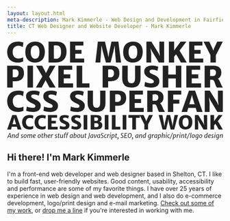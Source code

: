 ```yaml
---
layout: layout.html
meta-description: Mark Kimmerle - Web Design and Development in Fairfield County, CT. Front-end designer/developer, proficient in HTML, CSS, and JavaScript, with a focus on creating standards-compliant, cross-browser/cross-platform compatible web sites. Additional experience in PhotoShop, Illustrator, SEO, and e-mail marketing.
title: CT Web Designer and Website Developer - Mark Kimmerle
---
```


<section class="content-container home-splash">
	<svg id="splash-text" viewBox="0 0 1400 638.017" aria-labelledby="splash-text-title">
		<title id="splash-text-title">Code monkey, pixel pusher, CSS superfan, accessibility wonk, and some other stuff about JavaScript, SEO, and graphic/print/logo design.</title>
		<g fill="#222"><path d="M85.725 1.104c4.24.736 8.808 1.75 13.705 3.038 3.344.86 5.344 1.35 6.002 1.473l-4.48 30.285c-3.165-2.413-6.912-4.49-11.24-6.234-4.33-1.743-10.05-2.615-17.155-2.615-7.047 0-13.378 1.535-18.99 4.6-5.614 3.066-10.048 7.58-13.302 13.537-3.256 5.958-4.882 13.073-4.882 21.345 0 8.793 1.462 16.458 4.39 22.995 2.924 6.538 7.284 11.614 13.077 15.23 5.792 3.614 12.84 5.42 21.14 5.42 3.642 0 7.465-.426 11.466-1.28 4-.854 7.628-1.934 10.884-3.244 3.254-1.308 5.657-2.59 7.21-3.842l.09 27.54c-5.136 2.15-10.255 3.882-15.36 5.195s-11.153 1.97-18.14 1.97c-14.81 0-27.47-2.768-37.98-8.302-10.512-5.535-18.5-13.41-23.963-23.63C2.732 94.363 0 82.343 0 68.52c0-14.64 3.045-27.1 9.136-37.378 6.092-10.278 14.407-18.037 24.948-23.28C44.624 2.623 56.524 0 69.78 0c6.39 0 11.704.368 15.945 1.104zM135.798 16.446C147.443 5.483 163.298 0 183.364 0c12.78 0 23.812 2.728 33.1 8.183 9.284 5.456 16.347 13.345 21.184 23.672s7.136 22.49 6.897 36.49c-.3 15.578-3.195 28.442-8.69 38.592-5.494 10.152-13.077 17.62-22.752 22.402-9.674 4.783-21.05 7.175-34.13 7.175-12.898 0-24.005-2.844-33.32-8.532-9.317-5.688-16.364-13.75-21.142-24.182-4.777-10.432-7.046-22.664-6.807-36.692.418-22.81 6.45-39.697 18.095-50.662zm66.915 20.18c-4.48-7.457-11.14-11.186-19.976-11.186-9.078 0-16.334 3.366-21.767 10.097-5.434 6.733-8.15 17.7-8.15 32.902 0 8.53 1.058 16.03 3.18 22.5 2.118 6.468 5.314 11.517 9.584 15.143 4.27 3.628 9.51 5.44 15.72 5.44 9.078 0 16.035-3.554 20.872-10.663 4.837-7.107 7.256-18.38 7.256-33.815 0-12.823-2.24-22.963-6.72-30.42zM281.003.09H318.358c22.632 0 39.443 5.557 50.432 16.67 10.986 11.113 16.48 27.167 16.48 48.164 0 15.032-2.702 27.9-8.106 38.602-5.406 10.705-13.243 18.863-23.514 24.48-10.272 5.614-22.604 8.42-36.995 8.42h-48.191V.09h12.54zm60.464 100.942c5.554-7.294 8.33-18.322 8.33-33.087 0-10.704-1.18-19.276-3.538-25.717-2.36-6.44-5.944-11.088-10.75-13.94-4.808-2.853-11.004-4.28-18.587-4.28-2.15 0-4.6.12-7.345.356-2.748.236-5.017.502-6.808.797v85.533c3.105.854 8.3 1.28 15.586 1.28 9.854-.002 17.557-3.648 23.11-10.94zM494.465.09v25.44h-52.403v28.844h40.4v24.813h-40.4v31.172h57.777v26.066h-91.55V.09h86.175zM634.742.09l16.572 69.96 6.18 31.8 4.928-31.8L677.112.09h44.7l17.378 136.336h-32.785l-6.27-72.468-2.06-39.234-8.51 40.022-18.275 71.68h-30.188l-19.886-71.68-8.958-40.022-2.33 39.234-5.374 72.468h-31.53L588.79.09h45.952zM771.258 16.446C782.903 5.483 798.758 0 818.824 0c12.78 0 23.812 2.728 33.098 8.183 9.286 5.456 16.35 13.345 21.186 23.672 4.837 10.327 7.135 22.49 6.897 36.49-.3 15.578-3.195 28.442-8.69 38.592-5.494 10.152-13.078 17.62-22.752 22.402-9.674 4.783-21.05 7.175-34.128 7.175-12.9 0-24.007-2.844-33.323-8.532-9.316-5.688-16.363-13.75-21.14-24.182-4.78-10.432-7.048-22.664-6.81-36.692.42-22.81 6.45-39.697 18.096-50.662zm66.914 20.18c-4.48-7.457-11.14-11.186-19.975-11.186-9.078 0-16.334 3.366-21.767 10.097-5.435 6.733-8.152 17.7-8.152 32.902 0 8.53 1.06 16.03 3.18 22.5 2.12 6.468 5.315 11.517 9.585 15.143 4.27 3.628 9.51 5.44 15.72 5.44 9.078 0 16.036-3.554 20.873-10.663 4.837-7.107 7.256-18.38 7.256-33.815 0-12.823-2.24-22.963-6.72-30.42zM1019.027.09v136.336H984.72L940.56 63.42l-9.944-20.692 4.21 34.756v58.942h-30.903V.09h31.89l46.49 74.797 9.495 19.886-3.673-34.666V.09h30.902zM1165.845 136.426h-38.25c-.536-.836-1.553-2.687-3.044-5.554l-2.777-5.196c-8.54-16.064-16.99-30.306-25.35-42.728l-12.45 14.78v38.697h-33.95V.09h33.95v57.42L1126.52.09h36.996l-44.7 58.763c3.882 5.434 8.78 13.05 14.692 22.842 5.912 9.795 13.136 21.977 21.677 36.548l4.837 8.24 5.823 9.943zM1267.694.09v25.44h-52.403v28.844h40.4v24.813h-40.4v31.172h57.778v26.066h-91.548V.09h86.174zM1354.764 88.592v47.834h-34.846V88.413L1275.038.09h37.355l20.244 44.072 5.734 15.14 4.838-15.14L1363.72.09H1400l-45.236 88.502z"/></g><g fill="#222"><path d="M13.872 156.61h40.114c17.997 0 31.665 3.86 41.007 11.58 9.34 7.72 14.012 20.38 14.012 37.97 0 11.075-2.25 20.488-6.748 28.24-4.5 7.75-11.123 13.626-19.87 17.624-8.75 3.998-19.434 5.997-32.055 5.997H35.804v41.24H0V156.61h13.872zm53.752 69.45c4.28-4.31 6.42-11.116 6.42-20.417 0-7.7-1.953-13.766-5.857-18.2-3.906-4.435-9.733-6.653-17.48-6.653-5.874 0-10.842.362-14.903 1.085v49.914c5.248.49 10.09.737 14.528.737 7.247 0 13.01-2.154 17.292-6.466zM167.584 156.61V299.26h-35.99V156.61h35.99zM314.64 299.262H275.09l-19.964-36.167-6-12.087-5.903 12.087-19.307 36.167h-37.678l42.177-71.872-41.053-70.78h39.27l19.59 36.977 5.624 11.2 5.53-11.224 18.465-36.953h37.49l-41.428 72.902 42.74 69.75zM422.052 156.61v26.618h-54.83v30.18h42.27v25.962h-42.27v32.617h60.454v27.275h-95.79V156.61h90.166zM487.193 156.61V272.36h47.05v26.9H450.92V156.61h36.273zM633.5 156.61H673.616c17.997 0 31.665 3.86 41.007 11.58 9.34 7.72 14.012 20.38 14.012 37.97 0 11.075-2.25 20.488-6.748 28.24-4.5 7.75-11.123 13.626-19.87 17.624-8.75 3.998-19.434 5.997-32.055 5.997h-14.527v41.24H619.63V156.61h13.87zm53.753 69.45c4.28-4.31 6.42-11.116 6.42-20.417 0-7.7-1.953-13.766-5.857-18.2-3.906-4.435-9.733-6.653-17.48-6.653-5.874 0-10.842.362-14.903 1.085v49.914c5.248.49 10.09.737 14.528.737 7.248 0 13.012-2.154 17.293-6.466zM747.19 156.61h35.43l-.28 77.498c-.064 9.692.795 17.238 2.577 22.64 1.78 5.4 4.42 9.165 7.92 11.295 3.498 2.13 8.06 3.194 13.683 3.194 5.56 0 10.09-1.11 13.59-3.333 3.5-2.222 6.124-6.05 7.874-11.482 1.748-5.432 2.624-12.87 2.624-22.314v-77.5h35.242v82.604c0 19.43-4.796 34.31-14.387 44.643-9.592 10.334-24.416 15.5-44.473 15.5-21.12 0-36.445-5.29-45.973-15.87-9.53-10.582-14.263-25.525-14.2-44.83l.374-82.046zM895.28 262.802c3.936 2.25 9.42 4.328 16.448 6.233 7.03 1.907 13.98 2.858 20.855 2.858 6.873 0 11.87-.93 14.996-2.79 3.123-1.86 4.685-4.865 4.685-9.014 0-2.867-.906-5.338-2.717-7.41-1.813-2.075-4.5-4.072-8.06-5.994-3.562-1.922-9.624-4.865-18.184-8.83-10.31-4.757-18.465-10.552-24.463-17.384-5.998-6.832-8.997-15.433-8.997-25.803 0-8.234 2.11-15.218 6.326-20.953 4.217-5.733 10.153-10.033 17.808-12.9 7.653-2.868 16.573-4.302 26.76-4.302 9.496 0 17.714.86 24.65 2.578 6.935 1.72 12.12 3.578 15.558 5.577l-5.53 26.595c-3.062-2.32-7.608-4.38-13.637-6.18-6.032-1.8-12.014-2.7-17.95-2.7-6.56 0-11.482 1.037-14.762 3.11-3.28 2.076-4.92 4.943-4.92 8.604 0 2.745.827 5.186 2.483 7.322 1.656 2.135 4.202 4.194 7.64 6.177 3.434 1.982 8.278 4.378 14.527 7.184 8.935 3.906 16.198 7.78 21.79 11.625 5.592 3.844 9.89 8.313 12.89 13.408 2.998 5.095 4.498 11.18 4.498 18.26 0 8.358-2.015 15.635-6.045 21.83-4.03 6.193-9.95 10.983-17.76 14.37-7.813 3.385-17.217 5.078-28.213 5.078-6.373 0-12.67-.47-18.886-1.406-6.217-.937-11.637-2.093-16.26-3.467-4.626-1.374-7.937-2.686-9.935-3.936l4.405-27.745zM1045.992 156.61v57.83h48.926v-57.83h35.616V299.26h-35.616V240.12h-48.926v59.142h-35.897V156.61h35.897zM1253.13 156.61v26.618h-54.83v30.18h42.27v25.962h-42.27v32.617h60.453v27.275h-95.79V156.61h90.166zM1400 299.262h-39.366c-.75-.933-1.422-1.976-2.015-3.128-.595-1.15-1.64-3.47-3.14-6.957-1.75-3.983-3.656-9.088-5.718-15.315-1.938-5.665-3.594-10.115-4.968-13.353-1.376-3.238-3.032-5.977-4.968-8.218-1.938-2.24-4.187-3.455-6.75-3.642h-15.463v50.613h-35.616V156.61h55.205c9.372 0 18.026 1.35 25.962 4.05 7.934 2.703 14.45 7.354 19.542 13.955 5.093 6.6 7.64 15.427 7.64 26.478 0 19.955-7.53 33.402-22.588 40.34 3.248 2.562 6.075 5.998 8.48 10.31 2.406 4.31 5.297 10.31 8.67 17.994 1.937 4.5 3.577 8.17 4.922 11.013 1.343 2.844 2.765 5.577 4.265 8.2l5.905 10.312zm-82.386-75.15c1.812.362 4.576.543 8.295.543h9.23c6.936 0 12.153-2.16 15.653-6.482s5.248-9.916 5.248-16.78c0-13.547-7.748-20.32-23.243-20.32-6.062 0-11.122.756-15.184 2.27v40.768z"/></g><g fill="#222"><path d="M62.613 555.03H29.695l-4.96 17.607H0l32.857-94.354h26.905l33.104 94.354H67.82l-5.207-17.606zm-4.897-16.49l-8.74-29.107-3.1-12.023-3.162 12.023-8.37 29.108h23.372zM156.286 478.985c2.934.51 6.096 1.21 9.485 2.103 2.315.595 3.7.934 4.155 1.02l-3.1 20.958c-2.19-1.67-4.784-3.107-7.78-4.314-2.997-1.206-6.954-1.81-11.872-1.81-4.877 0-9.258 1.062-13.142 3.183-3.884 2.123-6.953 5.245-9.205 9.37-2.253 4.122-3.378 9.046-3.378 14.77 0 6.086 1.012 11.39 3.038 15.915 2.025 4.525 5.042 8.038 9.05 10.54 4.01 2.503 8.887 3.753 14.632 3.753 2.52 0 5.165-.295 7.935-.886 2.768-.59 5.28-1.34 7.532-2.245 2.252-.906 3.916-1.792 4.99-2.66l.062 19.06c-3.555 1.487-7.098 2.686-10.632 3.595s-7.718 1.363-12.553 1.363c-10.25 0-19.01-1.915-26.285-5.746-7.274-3.83-12.802-9.28-16.583-16.353-3.78-7.072-5.672-15.39-5.672-24.957 0-10.132 2.108-18.755 6.323-25.87 4.216-7.112 9.97-12.482 17.266-16.11 7.293-3.627 15.528-5.44 24.703-5.44 4.42-.002 8.098.253 11.033.762zM237.25 478.985c2.933.51 6.095 1.21 9.484 2.103 2.314.595 3.7.934 4.154 1.02l-3.1 20.958c-2.19-1.67-4.784-3.107-7.78-4.314-2.997-1.206-6.954-1.81-11.872-1.81-4.877 0-9.258 1.062-13.142 3.183-3.885 2.123-6.954 5.245-9.206 9.37-2.253 4.122-3.378 9.046-3.378 14.77 0 6.086 1.012 11.39 3.038 15.915 2.025 4.525 5.042 8.038 9.05 10.54 4.01 2.503 8.887 3.753 14.632 3.753 2.52 0 5.165-.295 7.935-.886 2.768-.59 5.28-1.34 7.532-2.245 2.252-.906 3.916-1.792 4.99-2.66l.062 19.06c-3.556 1.487-7.1 2.686-10.633 3.595s-7.718 1.363-12.553 1.363c-10.25 0-19.012-1.915-26.286-5.746-7.274-3.83-12.802-9.28-16.583-16.353-3.78-7.072-5.672-15.39-5.672-24.957 0-10.132 2.108-18.755 6.323-25.87 4.216-7.112 9.97-12.482 17.266-16.11 7.294-3.627 15.53-5.44 24.704-5.44 4.42-.002 8.098.253 11.033.762zM323.978 478.283v17.605h-36.266v19.962h27.96v17.172h-27.96v21.574h39.986v18.04H264.34v-94.354h59.638zM343.32 548.522c2.604 1.488 6.23 2.863 10.88 4.122 4.65 1.262 9.246 1.89 13.793 1.89 4.546 0 7.852-.614 9.92-1.845 2.065-1.23 3.1-3.218 3.1-5.963 0-1.895-.6-3.53-1.8-4.9-1.198-1.373-2.975-2.694-5.33-3.964-2.357-1.27-6.366-3.218-12.027-5.84-6.82-3.147-12.213-6.98-16.18-11.5-3.968-4.518-5.95-10.206-5.95-17.065 0-5.446 1.394-10.066 4.184-13.858 2.79-3.793 6.716-6.637 11.78-8.533 5.06-1.896 10.96-2.845 17.698-2.845 6.282 0 11.717.568 16.304 1.705 4.588 1.137 8.018 2.366 10.29 3.688l-3.657 17.59c-2.026-1.534-5.032-2.896-9.02-4.087-3.99-1.19-7.946-1.786-11.87-1.786-4.34 0-7.595.687-9.765 2.058-2.17 1.373-3.255 3.27-3.255 5.69 0 1.817.547 3.432 1.643 4.845 1.095 1.412 2.78 2.774 5.052 4.085 2.273 1.31 5.476 2.897 9.61 4.752 5.91 2.584 10.714 5.147 14.413 7.69 3.698 2.543 6.54 5.5 8.524 8.87 1.984 3.37 2.976 7.395 2.976 12.076 0 5.53-1.333 10.343-4 14.44-2.665 4.096-6.58 7.264-11.747 9.503-5.167 2.24-11.386 3.36-18.66 3.36-4.215 0-8.38-.31-12.492-.93-4.113-.62-7.698-1.384-10.756-2.292-3.06-.908-5.25-1.776-6.57-2.603l2.912-18.353zM419.51 548.522c2.604 1.488 6.23 2.863 10.88 4.122 4.65 1.262 9.246 1.89 13.793 1.89 4.546 0 7.852-.614 9.92-1.845 2.065-1.23 3.1-3.218 3.1-5.963 0-1.895-.6-3.53-1.8-4.9-1.198-1.373-2.975-2.694-5.33-3.964-2.357-1.27-6.366-3.218-12.027-5.84-6.82-3.147-12.213-6.98-16.18-11.5-3.968-4.518-5.95-10.206-5.95-17.065 0-5.446 1.394-10.066 4.184-13.858 2.79-3.793 6.716-6.637 11.78-8.533 5.06-1.896 10.96-2.845 17.698-2.845 6.282 0 11.717.568 16.304 1.705 4.588 1.137 8.018 2.366 10.29 3.688l-3.657 17.59c-2.026-1.534-5.032-2.896-9.02-4.087-3.99-1.19-7.946-1.786-11.87-1.786-4.34 0-7.595.687-9.765 2.058-2.17 1.373-3.255 3.27-3.255 5.69 0 1.817.547 3.432 1.643 4.845 1.095 1.412 2.78 2.774 5.052 4.085 2.273 1.31 5.476 2.897 9.61 4.752 5.91 2.584 10.714 5.147 14.413 7.69 3.698 2.543 6.54 5.5 8.524 8.87 1.984 3.37 2.976 7.395 2.976 12.076 0 5.53-1.333 10.343-4 14.44-2.665 4.096-6.58 7.264-11.747 9.503-5.167 2.24-11.386 3.36-18.66 3.36-4.215 0-8.38-.31-12.492-.93-4.113-.62-7.698-1.384-10.756-2.292-3.06-.908-5.25-1.776-6.57-2.603l2.912-18.353zM520 478.283v94.354h-23.804v-94.354H520zM553.664 478.283H576.168c12.647 0 21.853 2.035 27.618 6.103 5.766 4.07 8.648 9.89 8.648 17.468 0 5.012-1.21 9.372-3.626 13.08-2.418 3.708-5.92 6.183-10.508 7.426 3.636.45 6.912 1.598 9.826 3.443 2.914 1.844 5.197 4.282 6.85 7.314 1.653 3.03 2.48 6.473 2.48 10.324 0 6.066-1.21 11.24-3.627 15.52-2.418 4.283-6.51 7.633-12.276 10.05-5.765 2.418-13.505 3.626-23.216 3.626h-36.143v-94.354h11.47zm32.578 35.54c2.458-1.93 3.688-5.2 3.688-9.81 0-3.625-1.344-6.216-4.03-7.773-2.687-1.555-6.757-2.334-12.213-2.334h-4.65c-1.776 0-2.913.14-3.41.42v21.92c1.57.317 4.61.474 9.114.474 5.21 0 9.043-.966 11.502-2.897zm3.1 40.573c2.623-2.16 3.936-5.666 3.936-10.52 0-4.154-1.354-7.27-4.06-9.348-2.708-2.077-6.996-3.116-12.864-3.116H570c-2.253 0-3.71.124-4.37.372v24.426c.743.495 2.272.858 4.587 1.084 2.314.228 4.628.34 6.943.34 5.496 0 9.556-1.078 12.18-3.238zM657.38 478.283v94.354h-23.806v-94.354h23.805zM703.565 478.283v76.562h31.12v17.792h-55.112v-94.354h23.992zM773.68 478.283v94.354h-23.806v-94.354h23.805zM786.883 496.51v-18.226h74.206v18.225h-25.17v76.127h-23.805V496.51h-25.232z"/><path d="M914.715 539.532v33.105H890.6v-33.23l-31.06-61.124h25.853l14.01 30.5 3.968 10.478 3.348-10.476 14.197-30.5h25.108l-31.308 61.248zM1109.436 478.283l-24.86 94.354h-23.247l-12.09-48.513-2.976-19.406-2.727 19.467-11.965 48.453h-22.814l-24.798-94.354h23.68l9.858 52.477 2.914 22.412 3.41-22.41 12.46-52.478h21.51l12.834 52.487 3.47 21.182 2.79-21.18 9.796-52.488h22.754zM1126.918 489.603c8.06-7.587 19.032-11.382 32.918-11.382 8.844 0 16.48 1.89 22.907 5.664 6.425 3.776 11.314 9.236 14.66 16.383 3.35 7.147 4.94 15.565 4.775 25.255-.208 10.78-2.21 19.682-6.014 26.707-3.802 7.025-9.05 12.192-15.746 15.503-6.695 3.31-14.568 4.967-23.62 4.967-8.926 0-16.614-1.97-23.06-5.906-6.448-3.936-11.326-9.515-14.63-16.735-3.308-7.222-4.88-15.687-4.713-25.396.29-15.786 4.464-27.473 12.523-35.06zm46.31 13.965c-3.1-5.16-7.71-7.74-13.825-7.74-6.283 0-11.304 2.33-15.065 6.988-3.76 4.66-5.64 12.25-5.64 22.77 0 5.904.732 11.095 2.2 15.573 1.467 4.476 3.68 7.97 6.634 10.48 2.954 2.51 6.58 3.764 10.88 3.764 6.282 0 11.096-2.46 14.444-7.38 3.347-4.92 5.02-12.72 5.02-23.402 0-8.876-1.548-15.894-4.65-21.054zM1298.393 478.283v94.354h-23.743l-30.563-50.525-6.88-14.32 2.912 24.053v40.792h-21.388v-94.354h22.07l32.175 51.764 6.57 13.763-2.54-23.992v-41.535h21.386zM1400 572.637h-26.47c-.373-.578-1.076-1.86-2.11-3.843l-1.92-3.596c-5.912-11.117-11.76-20.974-17.546-29.57l-8.617 10.23v26.78h-23.495v-94.354h23.495v39.738l29.448-39.738h25.603l-30.935 40.668c2.686 3.76 6.076 9.03 10.167 15.808 4.092 6.778 9.092 15.21 15.002 25.293l3.348 5.703 4.03 6.88z"/></g><g fill="#222"><path d="M87.318 320.386c4.318.75 8.97 1.782 13.96 3.095 3.406.876 5.443 1.375 6.113 1.5l-4.56 30.85c-3.226-2.46-7.042-4.574-11.452-6.35-4.41-1.776-10.235-2.664-17.473-2.664-7.178 0-13.626 1.563-19.343 4.685-5.718 3.125-10.235 7.72-13.55 13.79-3.315 6.07-4.972 13.316-4.972 21.74 0 8.957 1.49 16.765 4.47 23.423 2.98 6.66 7.42 11.83 13.32 15.512 5.9 3.682 13.078 5.523 21.534 5.523 3.71 0 7.603-.435 11.68-1.305 4.073-.87 7.77-1.97 11.085-3.304 3.314-1.334 5.762-2.638 7.344-3.915l.09 28.05c-5.23 2.19-10.446 3.955-15.647 5.293-5.2 1.336-11.36 2.005-18.476 2.005-15.085 0-27.98-2.82-38.685-8.456-10.707-5.636-18.84-13.66-24.407-24.068C2.783 415.377 0 403.134 0 389.054c0-14.912 3.102-27.603 9.307-38.073 6.204-10.468 14.674-18.372 25.41-23.71 10.736-5.34 22.857-8.01 36.36-8.01 6.508 0 11.92.375 16.24 1.124zM127.555 422.73c3.832 2.19 9.17 4.212 16.013 6.067 6.843 1.856 13.61 2.783 20.3 2.783 6.692 0 11.558-.905 14.6-2.716 3.04-1.81 4.562-4.736 4.562-8.775 0-2.79-.882-5.196-2.646-7.215-1.765-2.02-4.38-3.963-7.847-5.834-3.467-1.87-9.368-4.735-17.7-8.596-10.037-4.63-17.975-10.272-23.815-16.922s-8.76-15.023-8.76-25.118c0-8.015 2.054-14.814 6.16-20.397 4.106-5.58 9.884-9.767 17.336-12.558 7.45-2.792 16.134-4.188 26.05-4.188 9.244 0 17.244.837 23.995 2.51 6.752 1.673 11.8 3.482 15.146 5.428l-5.384 25.89c-2.98-2.258-7.406-4.263-13.275-6.016-5.87-1.752-11.694-2.63-17.472-2.63-6.387 0-11.177 1.012-14.37 3.03-3.194 2.02-4.79 4.81-4.79 8.376 0 2.673.804 5.05 2.417 7.128 1.61 2.08 4.09 4.083 7.436 6.014 3.346 1.93 8.06 4.263 14.143 6.994 8.698 3.803 15.77 7.575 21.214 11.317 5.443 3.743 9.626 8.093 12.546 13.053 2.92 4.96 4.38 10.885 4.38 17.775 0 8.14-1.962 15.223-5.885 21.252-3.923 6.03-9.687 10.693-17.29 13.988-7.605 3.297-16.758 4.944-27.464 4.944-6.204 0-12.333-.456-18.385-1.368-6.054-.913-11.33-2.038-15.832-3.375-4.502-1.336-7.725-2.614-9.67-3.83l4.287-27.01zM239.69 422.73c3.832 2.19 9.17 4.212 16.013 6.067 6.843 1.856 13.61 2.783 20.3 2.783 6.692 0 11.558-.905 14.6-2.716 3.04-1.81 4.562-4.736 4.562-8.775 0-2.79-.882-5.196-2.646-7.215-1.766-2.02-4.38-3.963-7.848-5.834-3.467-1.87-9.368-4.735-17.7-8.596-10.037-4.63-17.975-10.272-23.815-16.922s-8.76-15.023-8.76-25.118c0-8.015 2.054-14.814 6.16-20.397 4.106-5.58 9.884-9.767 17.336-12.558 7.45-2.792 16.134-4.188 26.05-4.188 9.244 0 17.244.837 23.995 2.51 6.752 1.673 11.8 3.482 15.146 5.428l-5.383 25.89c-2.98-2.258-7.405-4.263-13.274-6.016-5.87-1.752-11.695-2.63-17.473-2.63-6.387 0-11.177 1.012-14.37 3.03-3.194 2.02-4.79 4.81-4.79 8.376 0 2.673.804 5.05 2.417 7.128 1.61 2.08 4.09 4.083 7.436 6.014 3.345 1.93 8.06 4.263 14.142 6.994 8.698 3.803 15.77 7.575 21.214 11.317 5.443 3.743 9.626 8.093 12.546 13.053 2.92 4.96 4.38 10.885 4.38 17.775 0 8.14-1.962 15.223-5.885 21.252-3.923 6.03-9.687 10.693-17.29 13.988-7.605 3.297-16.758 4.944-27.464 4.944-6.205 0-12.334-.456-18.386-1.368-6.053-.913-11.33-2.038-15.83-3.375-4.503-1.336-7.726-2.614-9.672-3.83l4.288-27.01zM413.686 422.73c3.832 2.19 9.17 4.212 16.013 6.067 6.842 1.856 13.608 2.783 20.3 2.783 6.69 0 11.557-.905 14.6-2.716 3.04-1.81 4.56-4.736 4.56-8.775 0-2.79-.88-5.196-2.645-7.215-1.765-2.02-4.38-3.963-7.847-5.834-3.467-1.87-9.368-4.735-17.7-8.596-10.037-4.63-17.975-10.272-23.815-16.922s-8.76-15.023-8.76-25.118c0-8.015 2.054-14.814 6.16-20.397 4.106-5.58 9.884-9.767 17.336-12.558 7.45-2.792 16.133-4.188 26.048-4.188 9.245 0 17.245.837 23.996 2.51 6.752 1.673 11.8 3.482 15.146 5.428l-5.383 25.89c-2.98-2.258-7.406-4.263-13.276-6.016-5.87-1.752-11.693-2.63-17.472-2.63-6.387 0-11.177 1.012-14.37 3.03-3.194 2.02-4.79 4.81-4.79 8.376 0 2.673.804 5.05 2.417 7.128 1.61 2.08 4.09 4.083 7.436 6.014 3.346 1.93 8.06 4.263 14.143 6.994 8.698 3.803 15.77 7.575 21.214 11.317 5.443 3.743 9.626 8.093 12.546 13.053 2.92 4.96 4.38 10.885 4.38 17.775 0 8.14-1.962 15.223-5.885 21.252-3.923 6.03-9.687 10.693-17.29 13.988-7.605 3.297-16.758 4.944-27.464 4.944-6.204 0-12.333-.456-18.385-1.368-6.054-.913-11.33-2.038-15.832-3.375-4.502-1.336-7.725-2.614-9.67-3.83l4.288-27.01zM522.628 319.353h34.49l-.275 75.443c-.062 9.435.776 16.78 2.51 22.04 1.733 5.256 4.302 8.922 7.71 10.995 3.405 2.074 7.846 3.11 13.32 3.11 5.413 0 9.823-1.08 13.23-3.245 3.406-2.163 5.96-5.888 7.664-11.177 1.702-5.288 2.555-12.53 2.555-21.723v-75.443h34.306v80.412c0 18.914-4.67 33.4-14.005 43.458-9.338 10.06-23.768 15.09-43.294 15.09-20.562 0-35.48-5.15-44.755-15.45-9.276-10.3-13.884-24.847-13.823-43.64l.366-79.87zM679.927 319.353h39.051c17.52 0 30.825 3.758 39.918 11.274 9.093 7.516 13.64 19.838 13.64 36.964 0 10.782-2.19 19.944-6.568 27.49-4.38 7.546-10.828 13.266-19.343 17.157-8.517 3.892-18.918 5.838-31.205 5.838h-14.143v40.146h-34.854V319.354h13.504zm52.327 67.61c4.164-4.198 6.25-10.823 6.25-19.877 0-7.494-1.904-13.4-5.703-17.718-3.802-4.317-9.475-6.475-17.015-6.475-5.72 0-10.555.352-14.508 1.056v48.59c5.11.478 9.822.718 14.143.718 7.054 0 12.666-2.1 16.834-6.296zM881.204 319.353v25.913h-53.376v29.38h41.15v25.273h-41.15v31.75h58.85v26.55h-93.247V319.354h87.774zM1024.18 458.22h-38.322c-.73-.906-1.383-1.922-1.96-3.044-.58-1.12-1.598-3.378-3.058-6.77-1.704-3.88-3.56-8.85-5.566-14.91-1.887-5.516-3.498-9.848-4.836-13-1.34-3.15-2.95-5.818-4.835-8-1.887-2.18-4.076-3.362-6.57-3.545H943.98v49.27h-34.672V319.354h53.741c9.123 0 17.546 1.316 25.273 3.945 7.724 2.63 14.065 7.158 19.023 13.584 4.957 6.425 7.436 15.018 7.436 25.775 0 19.426-7.33 32.516-21.99 39.27 3.163 2.494 5.915 5.84 8.258 10.036 2.34 4.197 5.155 10.036 8.44 17.518 1.885 4.38 3.48 7.954 4.79 10.722 1.307 2.768 2.692 5.43 4.15 7.983l5.75 10.036zm-80.202-73.157c1.764.354 4.455.53 8.075.53h8.988c6.753 0 11.83-2.102 15.238-6.31 3.406-4.207 5.11-9.653 5.11-16.336 0-13.187-7.544-19.78-22.628-19.78-5.9 0-10.828.737-14.78 2.21v39.686zM1130.11 319.353v25.913h-52.007v33.12h39.507v25.822h-39.507v54.014h-34.67v-138.87h86.677zM1224.18 432.31h-48.45l-7.3 25.91h-36.404l48.358-138.867h39.6l48.72 138.868h-36.86l-7.665-25.91zm-7.21-24.27l-12.864-42.843-4.562-17.694-4.653 17.694-12.317 42.842h34.398zM1400 319.353V458.22h-34.945l-44.982-74.36-10.128-21.077 4.288 35.4v60.037h-31.478V319.353h32.482l47.354 76.186 9.672 20.254-3.74-35.31v-61.13H1400z"/></g><g fill="#222"><path d="M20.46 619.34H8.148l-3.773 8.208H0l15.466-31.72h4.54l5.93 31.72H21.83l-1.37-8.21zm-.538-3.132l-2.384-14.284-.27-2.405-7.67 16.687H19.92zM48.77 605.3c.752.937 1.13 2.454 1.13 4.548 0 1.013-.277 3.415-.83 7.206-.207 1.534-.54 3.75-.995 6.653l-.58 3.84H43.43c.167-1.298.56-3.983 1.182-8.055l.353-2.398c.262-1.79.463-3.242.6-4.356.14-1.114.208-1.985.208-2.614 0-.697-.083-1.226-.248-1.588s-.405-.6-.715-.717c-.31-.117-.715-.175-1.213-.175-.76 0-1.625.246-2.592.738-.968.492-1.932 1.148-2.892 1.967-.96.82-1.807 1.7-2.54 2.644l-2.01 14.552H29.52l3.214-23.634h3.836l-.435 5.023c1.27-1.485 2.716-2.696 4.333-3.635 1.617-.938 3.227-1.408 4.83-1.408 1.56 0 2.718.47 3.47 1.408zM76.04 593.59l-4.58 33.958h-3.61l.333-4.276c-.912 1.214-2.025 2.234-3.338 3.06-1.313.824-2.723 1.237-4.23 1.237-2.127 0-3.73-.775-4.808-2.324-1.078-1.55-1.617-3.683-1.617-6.403 0-2.277.494-4.57 1.482-6.88.988-2.31 2.495-4.23 4.52-5.766 2.024-1.535 4.5-2.303 7.43-2.303.872 0 1.86.104 2.966.31l1.41-10.613h4.043zm-10.78 29.296c1.272-1.02 2.344-2.177 3.214-3.467l1.7-11.837c-.953-.483-2.018-.725-3.193-.725-1.85 0-3.427.598-4.725 1.792-1.3 1.195-2.27 2.68-2.913 4.455-.642 1.775-.964 3.517-.964 5.225 0 2.082.255 3.617.767 4.605.51.988 1.244 1.48 2.197 1.48 1.34.002 2.647-.508 3.92-1.53zM93.89 624.52c1.147 0 2.09-.217 2.83-.653.74-.436 1.11-1.17 1.11-2.204 0-.576-.115-1.086-.343-1.53-.228-.44-.536-.85-.923-1.227s-.96-.872-1.72-1.49l-.373-.32c-.967-.805-1.737-1.507-2.31-2.104-.574-.597-1.044-1.29-1.41-2.082-.366-.792-.55-1.697-.55-2.717 0-1.33.357-2.465 1.068-3.41.712-.947 1.665-1.664 2.86-2.154 1.196-.49 2.512-.736 3.95-.736 1.19 0 2.263.087 3.224.26.96.172 1.655.355 2.083.55l-.788 3.95c-.11-.166-.36-.384-.746-.65s-.9-.51-1.543-.73c-.643-.222-1.378-.333-2.208-.333-1.162 0-2.12.236-2.872.705-.754.47-1.13 1.18-1.13 2.134 0 .656.13 1.237.394 1.74.263.502.59.938.985 1.307.394.37.992.876 1.793 1.52.995.777 1.79 1.458 2.384 2.042.594.582 1.11 1.286 1.544 2.112.435.825.653 1.76.653 2.807 0 1.34-.344 2.48-1.036 3.42s-1.65 1.647-2.882 2.123-2.646.714-4.25.714c-1.313 0-2.564-.124-3.752-.373-1.19-.248-1.97-.532-2.343-.85l.767-3.464c1.743 1.095 3.588 1.64 5.536 1.64zM124.364 606.378c1.313 1.656 1.97 4.02 1.97 7.09 0 2.424-.498 4.72-1.493 6.888-.994 2.168-2.38 3.912-4.155 5.232-1.776 1.32-3.776 1.98-6.002 1.98-2.64 0-4.647-.836-6.022-2.506s-2.062-4.027-2.062-7.07c0-2.41.515-4.7 1.544-6.868 1.03-2.168 2.45-3.915 4.26-5.242 1.81-1.327 3.828-1.99 6.053-1.99 2.627 0 4.596.83 5.91 2.486zm-5.348 16.5c1.023-1.093 1.79-2.482 2.302-4.164.51-1.682.767-3.397.767-5.146 0-2.19-.336-3.84-1.006-4.955-.67-1.114-1.76-1.672-3.266-1.672-1.465 0-2.726.55-3.783 1.643-1.056 1.095-1.858 2.487-2.404 4.175-.546 1.69-.82 3.393-.82 5.116 0 2.136.37 3.777 1.11 4.925.74 1.148 1.87 1.72 3.39 1.72 1.45 0 2.687-.546 3.71-1.64zM161.193 605.3c.753.937 1.13 2.454 1.13 4.548 0 1.013-.277 3.415-.83 7.206-.206 1.534-.538 3.75-.994 6.653l-.582 3.84h-4.064c.166-1.298.56-3.983 1.182-8.055l.353-2.398c.26-1.79.462-3.242.6-4.356.138-1.114.207-1.985.207-2.614 0-.697-.083-1.226-.25-1.588s-.404-.6-.714-.717c-.31-.117-.715-.175-1.213-.175-.898 0-1.945.385-3.14 1.157-1.196.773-2.305 1.746-3.327 2.92-.138 1.353-.373 3.137-.705 5.35-.207 1.53-.54 3.745-.995 6.64l-.58 3.834h-4.064c.165-1.298.56-3.983 1.18-8.055l.353-2.397c.262-1.79.463-3.242.6-4.356.14-1.114.208-1.985.208-2.614 0-.697-.086-1.222-.258-1.578-.173-.355-.415-.594-.726-.717-.31-.122-.715-.184-1.213-.184-.69 0-1.475.236-2.353.706-.878.472-1.748 1.104-2.612 1.896-.864.792-1.634 1.647-2.31 2.562l-2.033 14.737h-4.042l3.213-23.634h3.836l-.415 4.82c1.174-1.446 2.502-2.613 3.98-3.503 1.48-.89 2.958-1.336 4.436-1.336 1.34 0 2.388.353 3.14 1.057.754.702 1.22 1.828 1.4 3.375 1.162-1.323 2.454-2.39 3.878-3.207 1.424-.816 2.84-1.224 4.25-1.224 1.562.003 2.72.473 3.473 1.41zM182.37 604.544c.87.433 1.52 1.027 1.95 1.782.427.754.642 1.61.642 2.57 0 2.056-.778 3.784-2.332 5.184-1.555 1.4-3.41 2.462-5.566 3.182-2.156.72-4.174 1.08-6.053 1.08l-.02.568c0 1.513.328 2.802.985 3.867.656 1.065 1.786 1.598 3.39 1.598 1.063 0 2.186-.272 3.368-.816 1.18-.546 2.353-1.355 3.514-2.43l1.14 2.266c-.443.606-1.085 1.233-1.928 1.88-.844.647-1.84 1.19-2.986 1.63-1.148.44-2.343.66-3.587.66-1.866 0-3.417-.423-4.654-1.272-1.237-.848-2.14-1.96-2.706-3.332-.567-1.374-.83-2.868-.788-4.485.068-2.693.63-5.15 1.69-7.374 1.056-2.222 2.514-3.98 4.373-5.272 1.858-1.29 3.97-1.938 6.333-1.938 1.285 0 2.363.22 3.234.652zm-2.177 2.952c-.47-.356-1.12-.534-1.948-.534-1.313 0-2.484.453-3.514 1.357s-1.85 2.018-2.466 3.346c-.615 1.328-1 2.606-1.15 3.838 1.215 0 2.597-.272 4.145-.816 1.547-.543 2.873-1.287 3.98-2.232 1.105-.945 1.657-2.007 1.657-3.184 0-.828-.234-1.42-.704-1.776zM216.078 606.378c1.313 1.656 1.97 4.02 1.97 7.09 0 2.424-.498 4.72-1.493 6.888-.995 2.168-2.38 3.912-4.156 5.232-1.777 1.32-3.777 1.98-6.003 1.98-2.64 0-4.647-.836-6.022-2.506-1.376-1.67-2.063-4.027-2.063-7.07 0-2.41.515-4.7 1.544-6.868 1.03-2.168 2.45-3.915 4.26-5.242 1.81-1.327 3.828-1.99 6.053-1.99 2.626 0 4.595.83 5.908 2.486zm-5.35 16.5c1.024-1.093 1.79-2.482 2.303-4.164.512-1.682.768-3.397.768-5.146 0-2.19-.336-3.84-1.006-4.955-.67-1.114-1.76-1.672-3.265-1.672-1.465 0-2.726.55-3.783 1.643-1.057 1.095-1.86 2.487-2.405 4.175-.547 1.69-.82 3.393-.82 5.116 0 2.136.37 3.777 1.11 4.925.738 1.148 1.868 1.72 3.388 1.72 1.452 0 2.688-.546 3.71-1.64zM225.158 607.148h-2.405l.87-3.234h2.177l1.286-6.116h3.42l-.745 6.116h5.433l-.477 3.234h-5.41l-1.577 12.014-.167 1.14c-.014.123-.05.38-.104.775-.056.393-.084.746-.084 1.06 0 .678.08 1.218.24 1.618.157.4.465.6.922.6.483 0 1.21-.23 2.176-.692.968-.463 1.714-.887 2.24-1.276l.518 2.176c-.332.415-.874.86-1.627 1.337s-1.572.874-2.457 1.192c-.884.318-1.693.476-2.425.476-1.148 0-2.066-.283-2.757-.847s-1.037-1.5-1.037-2.807c0-.558.082-1.464.248-2.716l1.74-14.05zM256.39 605.295c.753.934 1.13 2.445 1.13 4.533 0 1.01-.277 3.404-.83 7.182-.332 2.32-.656 4.48-.974 6.486l-.622 4.05h-4.064c.387-2.83.767-5.4 1.14-7.715l.415-2.775c.262-1.783.463-3.23.6-4.337.14-1.11.208-1.977.208-2.603 0-.694-.083-1.22-.25-1.582-.165-.36-.403-.6-.714-.714-.312-.116-.716-.174-1.214-.174-.746 0-1.6.242-2.56.724-.96.483-1.918 1.123-2.87 1.92-.954.794-1.798 1.655-2.53 2.58l-2.032 14.677h-4.043l4.313-33.957h4.043l-1.078 10.123-.83 5.284c1.258-1.5 2.713-2.728 4.365-3.678 1.65-.952 3.293-1.427 4.923-1.427 1.562 0 2.72.468 3.474 1.402zM277.607 604.544c.87.433 1.52 1.027 1.95 1.782.427.754.642 1.61.642 2.57 0 2.056-.78 3.784-2.333 5.184-1.555 1.4-3.41 2.462-5.566 3.182-2.155.72-4.173 1.08-6.052 1.08l-.02.568c0 1.513.327 2.802.984 3.867.656 1.065 1.786 1.598 3.39 1.598 1.063 0 2.186-.272 3.368-.816 1.18-.546 2.353-1.355 3.514-2.43l1.14 2.266c-.443.606-1.085 1.233-1.928 1.88-.843.647-1.838 1.19-2.985 1.63-1.147.44-2.342.66-3.586.66-1.866 0-3.417-.423-4.654-1.272-1.237-.848-2.14-1.96-2.706-3.332-.567-1.374-.83-2.868-.788-4.485.07-2.693.632-5.15 1.69-7.374 1.057-2.222 2.515-3.98 4.374-5.272 1.858-1.29 3.97-1.938 6.333-1.938 1.285 0 2.364.22 3.234.652zm-2.177 2.952c-.47-.356-1.12-.534-1.948-.534-1.313 0-2.484.453-3.514 1.357s-1.852 2.018-2.467 3.346c-.614 1.328-.998 2.606-1.15 3.838 1.216 0 2.598-.272 4.146-.816 1.548-.543 2.874-1.287 3.98-2.232 1.105-.945 1.658-2.007 1.658-3.184 0-.828-.234-1.42-.704-1.776zM298.546 603.91l-.912 4.86c-.387-.39-1.064-.585-2.03-.585-.61 0-1.304.224-2.084.673-.78.45-1.548 1.102-2.302 1.96-.753.856-1.392 1.856-1.918 3l-1.907 13.73h-4.042l3.235-23.634h3.836l-.393 4.815c.414-.722.967-1.447 1.658-2.176.69-.73 1.516-1.354 2.477-1.877.96-.522 2-.784 3.12-.784.663 0 1.084.006 1.264.017zM315.213 624.52c1.147 0 2.09-.217 2.83-.653.74-.436 1.11-1.17 1.11-2.204 0-.576-.115-1.086-.343-1.53-.228-.44-.536-.85-.923-1.227s-.96-.872-1.72-1.49l-.373-.32c-.968-.805-1.738-1.507-2.31-2.104-.575-.597-1.045-1.29-1.41-2.082-.367-.792-.55-1.697-.55-2.717 0-1.33.356-2.465 1.067-3.41s1.666-1.664 2.862-2.154c1.195-.49 2.51-.736 3.95-.736 1.188 0 2.262.087 3.223.26.96.172 1.655.355 2.083.55l-.788 3.95c-.11-.166-.36-.384-.746-.65s-.902-.51-1.544-.73c-.643-.222-1.378-.333-2.208-.333-1.16 0-2.118.236-2.87.705-.755.47-1.13 1.18-1.13 2.134 0 .656.13 1.237.393 1.74.263.502.59.938.985 1.307.394.37.992.876 1.793 1.52.995.777 1.79 1.458 2.384 2.042.594.582 1.11 1.286 1.544 2.112.436.825.654 1.76.654 2.807 0 1.34-.345 2.48-1.037 3.42s-1.65 1.647-2.882 2.123-2.646.714-4.25.714c-1.313 0-2.564-.124-3.752-.373-1.19-.248-1.97-.532-2.343-.85l.767-3.464c1.742 1.095 3.588 1.64 5.536 1.64zM331.24 607.148h-2.406l.87-3.234h2.177l1.287-6.116h3.42l-.745 6.116h5.432l-.477 3.234h-5.41l-1.577 12.014-.166 1.14c-.014.123-.05.38-.104.775-.055.393-.083.746-.083 1.06 0 .678.08 1.218.24 1.618.158.4.465.6.922.6.482 0 1.208-.23 2.175-.692.968-.463 1.714-.887 2.24-1.276l.518 2.176c-.332.415-.874.86-1.627 1.337s-1.572.874-2.457 1.192c-.885.318-1.694.476-2.426.476-1.148 0-2.066-.283-2.757-.847s-1.037-1.5-1.037-2.807c0-.558.083-1.464.25-2.716l1.74-14.05zM363.89 603.914l-3.13 23.634h-3.774l.456-4.87c-1.133 1.466-2.43 2.647-3.887 3.544-1.458.898-2.982 1.346-4.57 1.346-1.853 0-3.22-.462-4.106-1.386-.885-.925-1.328-2.433-1.328-4.527 0-.857.145-2.407.435-4.65.497-3.86 1.12-8.224 1.866-13.09h4.063c-.263 1.87-.546 3.843-.85 5.916-.456 3.228-.788 5.613-.995 7.158-.262 1.98-.393 3.436-.393 4.37 0 1.03.22 1.733.664 2.105.443.373 1.154.56 2.136.56 1.147 0 2.408-.516 3.783-1.546 1.374-1.03 2.573-2.29 3.596-3.78l1.99-14.784h4.044zM368.7 607.148l.58-3.234h2.736l.29-1.948c.387-2.875 1.323-5.138 2.81-6.79 1.484-1.65 3.464-2.477 5.938-2.477.594 0 1.14.037 1.638.113.498.076.974.218 1.43.426l-1.036 3.295c-.29-.214-.63-.38-1.016-.492-.387-.114-.905-.17-1.555-.17-1.092 0-1.99.47-2.695 1.412s-1.147 2.106-1.327 3.492l-.435 3.138h4.374l-.25 3.234h-4.56l-2.756 20.398h-4.042l2.757-20.4h-2.88zM383.107 607.148l.58-3.234h2.737l.29-1.948c.387-2.875 1.323-5.138 2.81-6.79 1.484-1.65 3.464-2.477 5.938-2.477.594 0 1.14.037 1.638.113.498.076.974.218 1.43.426l-1.036 3.295c-.29-.214-.63-.38-1.016-.492-.387-.114-.905-.17-1.555-.17-1.092 0-1.99.47-2.695 1.412s-1.147 2.106-1.327 3.492l-.434 3.138h4.374l-.25 3.234h-4.56l-2.756 20.398h-4.042l2.757-20.4h-2.883zM426.56 603.893l-3.235 23.654h-3.566l.33-4.197c-.87 1.188-1.94 2.188-3.212 3-1.272.812-2.654 1.218-4.146 1.218-2.13 0-3.732-.774-4.81-2.323-1.078-1.55-1.617-3.683-1.617-6.403 0-2.29.477-4.585 1.43-6.89.953-2.3 2.43-4.22 4.426-5.756 1.998-1.535 4.455-2.303 7.37-2.303.692 0 1.466.066 2.323.198s1.645.3 2.363.51l2.343-.707zm-9.32 19.053c1.21-.98 2.236-2.124 3.08-3.428l1.783-11.935c-1.037-.483-2.108-.725-3.213-.725-1.852 0-3.41.598-4.674 1.792-1.264 1.195-2.2 2.676-2.81 4.445-.607 1.77-.91 3.514-.91 5.236 0 2.083.254 3.618.766 4.606.51.988 1.243 1.48 2.197 1.48 1.31 0 2.57-.49 3.78-1.47zM448.928 606.217c1.078 1.55 1.617 3.682 1.617 6.403 0 2.276-.495 4.57-1.483 6.88-.988 2.308-2.495 4.23-4.52 5.765-2.024 1.536-4.5 2.303-7.43 2.303-.706 0-1.483-.068-2.333-.206-.85-.138-1.628-.304-2.333-.498l-2.363.705 4.54-33.98h3.835l-1.14 10.533-.747 4.14c.912-1.227 2.022-2.26 3.327-3.104 1.306-.844 2.712-1.267 4.22-1.267 2.126 0 3.73.775 4.808 2.324zm-6.447 16.595c1.3-1.195 2.27-2.68 2.913-4.454.643-1.776.964-3.517.964-5.226 0-2.082-.256-3.617-.767-4.604-.512-.988-1.244-1.482-2.198-1.482-1.34 0-2.65.498-3.928 1.492-1.278.995-2.353 2.127-3.224 3.395l-1.658 12.198c.967.317 2.025.475 3.172.475 1.852 0 3.427-.6 4.727-1.793zM472.084 606.378c1.313 1.656 1.97 4.02 1.97 7.09 0 2.424-.498 4.72-1.493 6.888s-2.38 3.912-4.155 5.232c-1.776 1.32-3.776 1.98-6.002 1.98-2.64 0-4.647-.836-6.022-2.506s-2.062-4.027-2.062-7.07c0-2.41.515-4.7 1.544-6.868 1.03-2.168 2.45-3.915 4.26-5.242 1.81-1.327 3.828-1.99 6.053-1.99 2.626 0 4.596.83 5.91 2.486zm-5.35 16.5c1.024-1.093 1.79-2.482 2.303-4.164.51-1.682.767-3.397.767-5.146 0-2.19-.336-3.84-1.006-4.955-.67-1.114-1.76-1.672-3.265-1.672-1.465 0-2.726.55-3.783 1.643-1.057 1.095-1.86 2.487-2.405 4.175-.546 1.69-.82 3.393-.82 5.116 0 2.136.37 3.777 1.11 4.925.74 1.148 1.87 1.72 3.39 1.72 1.45 0 2.687-.546 3.71-1.64zM498.454 603.914l-3.13 23.634h-3.774l.456-4.87c-1.133 1.466-2.43 2.647-3.887 3.544-1.46.898-2.983 1.346-4.572 1.346-1.852 0-3.22-.462-4.105-1.386-.884-.925-1.327-2.433-1.327-4.527 0-.857.145-2.407.435-4.65.498-3.86 1.12-8.224 1.867-13.09h4.063c-.263 1.87-.546 3.843-.85 5.916-.456 3.228-.788 5.613-.995 7.158-.263 1.98-.394 3.436-.394 4.37 0 1.03.222 1.733.665 2.105.442.373 1.153.56 2.135.56 1.147 0 2.408-.516 3.783-1.546s2.574-2.29 3.597-3.78l1.99-14.784h4.044zM505.482 607.148h-2.405l.87-3.234h2.177l1.286-6.116h3.42l-.745 6.116h5.432l-.477 3.234h-5.41l-1.577 12.014-.166 1.14c-.014.123-.05.38-.104.775-.055.393-.083.746-.083 1.06 0 .678.08 1.218.24 1.618.158.4.465.6.922.6.483 0 1.21-.23 2.176-.692.968-.463 1.714-.887 2.24-1.276l.518 2.176c-.332.415-.874.86-1.628 1.337-.753.477-1.572.874-2.457 1.192-.883.318-1.692.476-2.424.476-1.148 0-2.066-.283-2.757-.847s-1.038-1.5-1.038-2.807c0-.558.083-1.464.25-2.716l1.74-14.05zM536.453 595.83c-.76 7.034-1.54 13.578-2.342 19.63-.8 6.055-1.36 9.565-1.678 10.533-.567 1.796-1.316 3.247-2.25 4.354-.932 1.106-1.99 1.938-3.17 2.498-1.182.56-2.54.97-4.074 1.234l-.726-1.826c1.064-.345 2.032-.853 2.903-1.523.87-.67 1.593-1.437 2.166-2.3.574-.864.965-1.752 1.173-2.664.594-2.695 1.12-5.808 1.576-9.34.455-3.53.966-7.97 1.533-13.32.4-3.785.663-6.21.788-7.276h4.103zM559.734 603.893l-3.234 23.654h-3.566l.332-4.197c-.87 1.188-1.942 2.188-3.213 3-1.272.812-2.654 1.218-4.146 1.218-2.13 0-3.732-.774-4.81-2.323-1.078-1.55-1.617-3.683-1.617-6.403 0-2.29.477-4.585 1.43-6.89.953-2.3 2.43-4.22 4.426-5.756 1.997-1.535 4.454-2.303 7.37-2.303.69 0 1.465.066 2.322.198s1.645.3 2.363.51l2.344-.707zm-9.32 19.053c1.21-.98 2.237-2.124 3.08-3.428l1.782-11.935c-1.036-.483-2.108-.725-3.213-.725-1.852 0-3.41.598-4.674 1.792-1.265 1.195-2.202 2.676-2.81 4.445-.608 1.77-.912 3.514-.912 5.236 0 2.083.255 3.618.767 4.606.51.988 1.243 1.48 2.197 1.48 1.313 0 2.574-.49 3.783-1.47zM563.653 603.914h4.52l1.388 16.103.208 4.183 2.985-3.836c.926-1.47 1.64-2.65 2.146-3.54.503-.892.973-1.888 1.41-2.99.434-1.103.838-2.41 1.212-3.92.166-.652.34-1.59.518-2.815.18-1.226.27-2.138.27-2.735l-.02-.452h3.855c.027.552.04.978.04 1.282 0 .51-.02 1.013-.06 1.508-.264 2.948-1.145 5.888-2.644 8.822-1.5 2.933-3.292 5.646-5.38 8.14l-3.337 3.883h-3.628l-1.202-7.666-2.28-15.968zM604.347 603.893l-3.234 23.654h-3.566l.332-4.197c-.87 1.188-1.943 2.188-3.214 3-1.272.812-2.654 1.218-4.146 1.218-2.13 0-3.732-.774-4.81-2.323-1.078-1.55-1.617-3.683-1.617-6.403 0-2.29.477-4.585 1.43-6.89.953-2.3 2.43-4.22 4.426-5.756 1.996-1.535 4.453-2.303 7.37-2.303.69 0 1.464.066 2.32.198.858.132 1.646.3 2.364.51l2.343-.707zm-9.32 19.053c1.21-.98 2.236-2.124 3.08-3.428l1.783-11.935c-1.036-.483-2.108-.725-3.213-.725-1.852 0-3.41.598-4.674 1.792-1.264 1.195-2.2 2.676-2.81 4.445-.607 1.77-.91 3.514-.91 5.236 0 2.083.254 3.618.766 4.606.51.988 1.242 1.48 2.196 1.48 1.312 0 2.573-.49 3.782-1.47zM609.343 623.3c.704.302 1.513.554 2.425.754s1.783.3 2.612.3c1.866 0 3.43-.378 4.696-1.135 1.264-.76 1.897-1.963 1.897-3.613 0-1.177-.336-2.262-1.006-3.256-.67-.993-1.834-2.025-3.493-3.093-1.285-.825-2.394-1.656-3.327-2.496-.933-.837-1.7-1.828-2.3-2.97-.602-1.144-.902-2.44-.902-3.886 0-1.678.41-3.125 1.233-4.342.822-1.217 1.963-2.147 3.42-2.79 1.46-.642 3.12-.964 4.987-.964 1.728 0 3.18.173 4.354.52 1.173.344 2.093.76 2.756 1.242l-1.306 3.268c-.594-.656-1.424-1.136-2.488-1.44-1.064-.306-2.08-.46-3.047-.46-1.548 0-2.885.308-4.01.924-1.128.615-1.725 1.7-1.794 3.257-.04 1.068.094 1.974.405 2.718.31.745.805 1.427 1.482 2.05.677.622 1.666 1.366 2.965 2.232 1.285.853 2.37 1.664 3.254 2.435.884.77 1.62 1.684 2.208 2.74.587 1.054.88 2.25.88 3.59 0 1.893-.47 3.49-1.41 4.788-.94 1.3-2.23 2.273-3.876 2.922-1.645.65-3.524.973-5.64.973-1.077 0-2.138-.1-3.18-.3s-1.957-.445-2.737-.736c-.78-.29-1.33-.573-1.647-.85l1.14-3.255c.26.28.745.572 1.45.874zM644.1 604.08c.82.124 1.502.325 2.04.6l-1.056 3.636c-.512-.49-1.085-.84-1.72-1.055-.636-.213-1.348-.32-2.136-.32-1.19 0-2.367.484-3.535 1.452-1.168.968-2.128 2.302-2.88 4.004-.755 1.7-1.13 3.587-1.13 5.656 0 2.31.355 3.957 1.066 4.944.71.988 1.792 1.482 3.244 1.482.898 0 1.77-.214 2.612-.642.843-.428 1.79-1.13 2.84-2.104l1.348 2.094c-.415.55-.978 1.11-1.69 1.686-.712.576-1.562 1.062-2.55 1.46s-2.05.596-3.182.596c-2.53 0-4.465-.794-5.805-2.383-1.34-1.59-2.01-3.824-2.01-6.706 0-2.236.466-4.482 1.398-6.738s2.31-4.128 4.136-5.616c1.825-1.488 3.988-2.233 6.49-2.233.857 0 1.696.063 2.52.187zM663.45 603.91l-.91 4.86c-.388-.39-1.065-.585-2.032-.585-.61 0-1.303.224-2.083.673-.78.45-1.548 1.102-2.302 1.96-.753.856-1.392 1.856-1.918 3l-1.907 13.73h-4.042l3.234-23.634h3.836l-.394 4.815c.414-.722.967-1.447 1.658-2.176.69-.73 1.516-1.354 2.477-1.877.96-.522 2-.784 3.12-.784.663 0 1.084.006 1.264.017zM672.676 603.914l-3.213 23.634h-4.042l3.214-23.634h4.042zm-3.037-9.11c.282-.477.655-.857 1.12-1.14.462-.284.95-.426 1.46-.426.747 0 1.355.22 1.825.663.47.443.705.982.705 1.617 0 .54-.145 1.055-.435 1.545-.29.49-.677.884-1.16 1.182-.485.297-1.003.446-1.556.446-.65 0-1.21-.236-1.68-.705-.47-.47-.705-1.03-.705-1.68 0-.524.14-1.025.424-1.502zM695.48 606.217c1.078 1.55 1.617 3.682 1.617 6.403 0 2.276-.495 4.57-1.482 6.88-.99 2.308-2.495 4.23-4.52 5.765-2.024 1.536-4.5 2.303-7.43 2.303-.858 0-1.84-.104-2.945-.31l-1.41 10.76h-4.042l4.56-34.104h3.628l-.353 4.37c.9-1.227 2.004-2.264 3.317-3.115 1.313-.85 2.73-1.277 4.25-1.277 2.13 0 3.732.775 4.81 2.324zm-6.447 16.595c1.3-1.195 2.27-2.68 2.912-4.454.643-1.776.964-3.517.964-5.226 0-2.082-.257-3.617-.768-4.604-.512-.988-1.244-1.482-2.197-1.482-1.34 0-2.65.498-3.93 1.492-1.278.995-2.352 2.127-3.223 3.395l-1.66 12.198c.97.317 2.026.475 3.173.475 1.853 0 3.428-.6 4.728-1.793zM704.352 607.148h-2.404l.87-3.234h2.177l1.286-6.116h3.42l-.745 6.116h5.432l-.476 3.234h-5.41l-1.575 12.014-.166 1.14c-.015.123-.05.38-.105.775-.055.393-.082.746-.082 1.06 0 .678.08 1.218.238 1.618.16.4.468.6.924.6.484 0 1.21-.23 2.177-.692.97-.463 1.715-.887 2.24-1.276l.518 2.176c-.332.415-.874.86-1.627 1.337-.752.477-1.57.874-2.456 1.192-.884.318-1.694.476-2.425.476-1.15 0-2.067-.283-2.758-.847-.692-.564-1.037-1.5-1.037-2.807 0-.558.083-1.464.248-2.716l1.74-14.05zM716.128 624.708l2.198-2.653c1.437.54 2.457 1.406 3.057 2.6.602 1.196.902 2.444.902 3.743 0 1.506-.273 2.9-.82 4.177-.545 1.278-1.305 2.376-2.28 3.296-.974.92-2.098 1.607-3.368 2.063l-1.513-1.845.062-.435c1.064-.525 1.93-1.316 2.602-2.373.67-1.058 1.005-2.222 1.005-3.493 0-.94-.183-1.79-.55-2.55-.366-.76-.846-1.23-1.44-1.41l.145-1.12zM738.704 623.3c.705.302 1.513.554 2.425.754.912.2 1.783.3 2.61.3 1.868 0 3.432-.378 4.697-1.135 1.265-.76 1.897-1.963 1.897-3.613 0-1.177-.336-2.262-1.006-3.256-.67-.993-1.834-2.025-3.493-3.093-1.286-.825-2.395-1.656-3.327-2.496-.933-.837-1.7-1.828-2.3-2.97-.603-1.144-.903-2.44-.903-3.886 0-1.678.41-3.125 1.234-4.342.82-1.217 1.96-2.147 3.42-2.79 1.457-.642 3.12-.964 4.985-.964 1.728 0 3.18.173 4.354.52 1.174.344 2.093.76 2.756 1.242l-1.306 3.268c-.594-.656-1.424-1.136-2.487-1.44-1.064-.306-2.08-.46-3.048-.46-1.55 0-2.885.308-4.012.924-1.126.615-1.724 1.7-1.793 3.257-.04 1.068.094 1.974.405 2.718.31.745.804 1.427 1.482 2.05.677.622 1.665 1.366 2.964 2.232 1.287.853 2.37 1.664 3.256 2.435.884.77 1.62 1.684 2.207 2.74.588 1.054.88 2.25.88 3.59 0 1.893-.47 3.49-1.41 4.788-.94 1.3-2.23 2.273-3.875 2.922-1.646.65-3.525.973-5.64.973-1.077 0-2.138-.1-3.18-.3s-1.957-.445-2.737-.736c-.78-.29-1.33-.573-1.647-.85l1.14-3.255c.262.28.746.572 1.45.874zM779.336 595.83l-.145 3.17h-12.043l-1.39 10.76h9.08l-.248 3.214h-9.185l-1.493 11.32h14.512l-.29 3.254h-18.7l4-31.72h15.902zM784.893 604.897c1.272-2.82 3.023-5.04 5.256-6.66 2.23-1.62 4.72-2.43 7.473-2.43 2.21 0 4.08.587 5.608 1.76 1.527 1.173 2.67 2.752 3.43 4.737.76 1.986 1.142 4.213 1.142 6.68 0 3.443-.618 6.58-1.856 9.414-1.237 2.833-2.967 5.07-5.193 6.71-2.225 1.64-4.754 2.46-7.587 2.46-2.212 0-4.08-.586-5.608-1.758-1.527-1.173-2.67-2.76-3.43-4.76-.76-1.998-1.14-4.238-1.14-6.72-.002-3.468.633-6.613 1.905-9.433zm16.957-3.375c-1.064-1.64-2.694-2.46-4.892-2.46-1.894 0-3.59.705-5.09 2.115-1.5 1.41-2.657 3.265-3.472 5.565-.816 2.3-1.195 4.738-1.14 7.315.068 3.575.635 6.195 1.7 7.86 1.063 1.667 2.687 2.5 4.87 2.5 1.908 0 3.608-.69 5.1-2.074 1.493-1.382 2.643-3.23 3.453-5.544.807-2.314 1.19-4.812 1.15-7.498-.056-3.548-.615-6.14-1.68-7.78zM810.888 624.708l2.198-2.653c1.437.54 2.457 1.406 3.057 2.6.602 1.196.902 2.444.902 3.743 0 1.506-.273 2.9-.82 4.177-.545 1.278-1.305 2.376-2.28 3.296-.974.92-2.098 1.607-3.368 2.063l-1.513-1.845.062-.435c1.064-.525 1.93-1.316 2.602-2.373.67-1.058 1.005-2.222 1.005-3.493 0-.94-.183-1.79-.55-2.55-.366-.76-.846-1.23-1.44-1.41l.145-1.12zM852.205 603.893l-3.234 23.654h-3.564l.332-4.197c-.87 1.188-1.942 2.188-3.214 3-1.272.812-2.653 1.218-4.146 1.218-2.128 0-3.73-.774-4.81-2.323s-1.616-3.683-1.616-6.403c0-2.29.477-4.585 1.43-6.89.954-2.3 2.43-4.22 4.427-5.756 1.996-1.535 4.452-2.303 7.37-2.303.69 0 1.464.066 2.32.198.858.132 1.646.3 2.365.51l2.34-.707zm-9.32 19.053c1.21-.98 2.236-2.124 3.08-3.428l1.783-11.935c-1.036-.483-2.107-.725-3.213-.725-1.852 0-3.41.598-4.675 1.792-1.264 1.195-2.2 2.676-2.81 4.445-.608 1.77-.91 3.514-.91 5.236 0 2.083.254 3.618.766 4.606.51.988 1.243 1.48 2.197 1.48 1.313 0 2.574-.49 3.783-1.47zM874.98 605.3c.75.937 1.13 2.454 1.13 4.548 0 1.013-.278 3.415-.83 7.206-.208 1.534-.54 3.75-.996 6.653l-.58 3.84h-4.064c.166-1.298.56-3.983 1.182-8.055l.352-2.398c.263-1.79.463-3.242.602-4.356.138-1.114.207-1.985.207-2.614 0-.697-.083-1.226-.25-1.588-.164-.362-.403-.6-.714-.717-.31-.117-.716-.175-1.213-.175-.76 0-1.624.246-2.592.738s-1.93 1.148-2.892 1.967c-.96.82-1.807 1.7-2.54 2.644l-2.01 14.552h-4.042l3.214-23.634h3.835l-.436 5.023c1.272-1.485 2.716-2.696 4.333-3.635 1.617-.938 3.227-1.408 4.83-1.408 1.56 0 2.718.47 3.472 1.408zM902.25 593.59l-4.582 33.958h-3.607l.333-4.276c-.912 1.214-2.024 2.234-3.337 3.06-1.314.824-2.724 1.237-4.23 1.237-2.128 0-3.73-.775-4.81-2.324s-1.616-3.683-1.616-6.403c0-2.277.494-4.57 1.482-6.88.988-2.31 2.495-4.23 4.52-5.766 2.024-1.535 4.5-2.303 7.43-2.303.872 0 1.86.104 2.965.31l1.41-10.613h4.043zm-10.78 29.296c1.272-1.02 2.343-2.177 3.214-3.467l1.7-11.837c-.954-.483-2.018-.725-3.193-.725-1.85 0-3.426.598-4.725 1.792-1.3 1.195-2.27 2.68-2.913 4.455-.643 1.775-.965 3.517-.965 5.225 0 2.082.256 3.617.767 4.605.512.988 1.244 1.48 2.198 1.48 1.34.002 2.647-.508 3.918-1.53zM935.067 603.893l-3.524 25.676c-.318 2.026-1.037 3.67-2.156 4.932-1.12 1.26-2.422 2.16-3.907 2.702-1.486.54-2.99.812-4.51.812-.91 0-1.965-.076-3.16-.228-1.195-.152-2-.318-2.415-.497l1.036-3.47c.65.318 1.453.585 2.407.802.953.217 1.927.326 2.922.326 1.686 0 2.97-.464 3.856-1.39.884-.928 1.5-2.306 1.845-4.133l1.017-6.096c-.912 1.187-2.02 2.19-3.327 3.01-1.306.818-2.705 1.227-4.198 1.227-2.13 0-3.73-.774-4.81-2.323s-1.617-3.683-1.617-6.403c0-2.276.494-4.568 1.482-6.878.988-2.31 2.495-4.232 4.52-5.767 2.024-1.535 4.5-2.303 7.43-2.303.706 0 1.487.07 2.344.207.857.137 1.646.303 2.364.497l2.403-.704zm-9.546 19.053c1.252-.98 2.32-2.11 3.204-3.39l1.762-11.992c-.968-.47-2.024-.705-3.172-.705-1.852 0-3.427.597-4.726 1.79-1.3 1.196-2.27 2.68-2.912 4.456-.643 1.775-.965 3.517-.965 5.225 0 2.083.257 3.618.768 4.606.512.988 1.244 1.48 2.198 1.48 1.312 0 2.594-.49 3.845-1.47zM953.766 603.91l-.913 4.86c-.386-.39-1.063-.585-2.03-.585-.61 0-1.304.224-2.085.673-.78.45-1.548 1.102-2.3 1.96-.754.856-1.393 1.856-1.92 3l-1.906 13.73h-4.042l3.233-23.634h3.835l-.393 4.815c.415-.722.967-1.447 1.658-2.176.69-.73 1.516-1.354 2.477-1.877.96-.522 2-.784 3.12-.784.664 0 1.086.006 1.266.017zM975.1 603.893l-3.235 23.654H968.3l.332-4.197c-.87 1.188-1.942 2.188-3.214 3s-2.653 1.218-4.146 1.218c-2.128 0-3.73-.774-4.81-2.323s-1.617-3.683-1.617-6.403c0-2.29.477-4.585 1.43-6.89.954-2.3 2.43-4.22 4.427-5.756 1.997-1.535 4.453-2.303 7.37-2.303.69 0 1.465.066 2.322.198s1.645.3 2.364.51l2.34-.707zm-9.32 19.053c1.21-.98 2.235-2.124 3.08-3.428l1.782-11.935c-1.036-.483-2.107-.725-3.213-.725-1.853 0-3.41.598-4.676 1.792-1.264 1.195-2.2 2.676-2.81 4.445-.608 1.77-.91 3.514-.91 5.236 0 2.083.254 3.618.766 4.606.51.988 1.243 1.48 2.197 1.48 1.313 0 2.574-.49 3.783-1.47zM997.425 606.217c1.078 1.55 1.617 3.682 1.617 6.403 0 2.276-.494 4.57-1.482 6.88-.988 2.308-2.495 4.23-4.52 5.765-2.024 1.536-4.5 2.303-7.43 2.303-.858 0-1.84-.104-2.945-.31l-1.41 10.76h-4.042l4.56-34.104h3.63l-.353 4.37c.898-1.227 2.004-2.264 3.317-3.115 1.313-.85 2.73-1.277 4.25-1.277 2.127 0 3.73.775 4.808 2.324zm-6.447 16.595c1.3-1.195 2.27-2.68 2.912-4.454.643-1.776.965-3.517.965-5.226 0-2.082-.256-3.617-.767-4.604-.512-.988-1.244-1.482-2.198-1.482-1.34 0-2.65.498-3.928 1.492-1.28.995-2.353 2.127-3.224 3.395l-1.658 12.198c.967.317 2.024.475 3.172.475 1.852 0 3.427-.6 4.726-1.793zM1022.167 605.295c.753.934 1.13 2.445 1.13 4.533 0 1.01-.277 3.404-.83 7.182-.332 2.32-.656 4.48-.973 6.486l-.622 4.05h-4.063c.385-2.83.766-5.4 1.14-7.715l.414-2.775c.262-1.783.463-3.23.6-4.337.14-1.11.208-1.977.208-2.603 0-.694-.082-1.22-.248-1.582-.166-.36-.404-.6-.715-.714-.312-.116-.716-.174-1.214-.174-.746 0-1.6.242-2.56.724-.96.483-1.918 1.123-2.87 1.92-.954.794-1.797 1.655-2.53 2.58l-2.03 14.677h-4.043l4.312-33.957h4.042l-1.078 10.123-.83 5.284c1.257-1.5 2.712-2.728 4.363-3.678 1.65-.952 3.293-1.427 4.924-1.427 1.56 0 2.717.468 3.47 1.402zM1035.798 603.914l-3.213 23.634h-4.042l3.213-23.634h4.042zm-3.036-9.11c.283-.477.656-.857 1.12-1.14.462-.284.95-.426 1.46-.426.747 0 1.355.22 1.826.663.47.443.704.982.704 1.617 0 .54-.145 1.055-.435 1.545-.29.49-.677.884-1.16 1.182-.484.297-1.003.446-1.556.446-.65 0-1.208-.236-1.678-.705-.47-.47-.705-1.03-.705-1.68 0-.524.14-1.025.425-1.502zM1054.384 604.08c.822.124 1.503.325 2.042.6l-1.057 3.636c-.512-.49-1.086-.84-1.72-1.055-.637-.213-1.35-.32-2.137-.32-1.19 0-2.367.484-3.535 1.452s-2.128 2.302-2.88 4.004c-.754 1.7-1.13 3.587-1.13 5.656 0 2.31.355 3.957 1.066 4.944.712.988 1.793 1.482 3.244 1.482.9 0 1.77-.214 2.612-.642.843-.428 1.79-1.13 2.84-2.104l1.348 2.094c-.415.55-.978 1.11-1.69 1.686-.712.576-1.562 1.062-2.55 1.46-.99.397-2.05.596-3.183.596-2.53 0-4.464-.794-5.804-2.383-1.34-1.59-2.01-3.824-2.01-6.706 0-2.236.467-4.482 1.4-6.738.932-2.256 2.31-4.128 4.135-5.616s3.987-2.233 6.488-2.233c.86 0 1.698.063 2.52.187zM1072.762 594.44h3.607l-17.892 40.613h-3.566l17.85-40.612zM1095.068 606.217c1.078 1.55 1.617 3.682 1.617 6.403 0 2.276-.494 4.57-1.482 6.88-.988 2.308-2.495 4.23-4.52 5.765-2.024 1.536-4.5 2.303-7.432 2.303-.856 0-1.837-.104-2.943-.31l-1.41 10.76h-4.042l4.56-34.104h3.63l-.353 4.37c.898-1.227 2.004-2.264 3.317-3.115 1.312-.85 2.73-1.277 4.25-1.277 2.126 0 3.73.775 4.808 2.324zm-6.447 16.595c1.3-1.195 2.27-2.68 2.913-4.454.643-1.776.965-3.517.965-5.226 0-2.082-.256-3.617-.767-4.604-.51-.988-1.243-1.482-2.197-1.482-1.34 0-2.65.498-3.928 1.492-1.28.995-2.353 2.127-3.224 3.395l-1.657 12.198c.967.317 2.024.475 3.172.475 1.85 0 3.426-.6 4.726-1.793zM1115.674 603.91l-.913 4.86c-.385-.39-1.062-.585-2.03-.585-.61 0-1.303.224-2.084.673-.78.45-1.548 1.102-2.3 1.96-.754.856-1.393 1.856-1.92 3l-1.906 13.73h-4.042l3.233-23.634h3.836l-.393 4.815c.415-.722.967-1.447 1.658-2.176.692-.73 1.517-1.354 2.478-1.877.96-.522 2-.784 3.12-.784.665 0 1.087.006 1.266.017zM1124.9 603.914l-3.213 23.634h-4.042l3.213-23.634h4.042zm-3.037-9.11c.283-.477.656-.857 1.12-1.14.462-.284.95-.426 1.46-.426.747 0 1.355.22 1.826.663.47.443.703.982.703 1.617 0 .54-.145 1.055-.435 1.545-.29.49-.677.884-1.16 1.182-.484.297-1.003.446-1.556.446-.65 0-1.21-.236-1.68-.705-.47-.47-.704-1.03-.704-1.68 0-.524.142-1.025.425-1.502zM1148.15 605.3c.752.937 1.13 2.454 1.13 4.548 0 1.013-.277 3.415-.83 7.206-.207 1.534-.54 3.75-.995 6.653l-.58 3.84h-4.064c.167-1.298.56-3.983 1.183-8.055l.352-2.398c.263-1.79.463-3.242.602-4.356.138-1.114.207-1.985.207-2.614 0-.697-.083-1.226-.25-1.588-.165-.362-.404-.6-.715-.717-.31-.117-.716-.175-1.213-.175-.76 0-1.624.246-2.592.738s-1.93 1.148-2.892 1.967-1.807 1.7-2.54 2.644l-2.01 14.552h-4.042l3.214-23.634h3.835l-.436 5.023c1.272-1.485 2.716-2.696 4.333-3.635 1.617-.938 3.227-1.408 4.83-1.408 1.563 0 2.72.47 3.473 1.408zM1157.095 607.148h-2.405l.87-3.234h2.178l1.286-6.116h3.42l-.746 6.116h5.432l-.476 3.234h-5.41l-1.576 12.014-.166 1.14c-.014.123-.048.38-.104.775-.055.393-.082.746-.082 1.06 0 .678.08 1.218.238 1.618.16.4.467.6.923.6.484 0 1.21-.23 2.177-.692.968-.463 1.714-.887 2.24-1.276l.517 2.176c-.33.415-.873.86-1.626 1.337-.753.477-1.572.874-2.457 1.192-.884.318-1.693.476-2.425.476-1.148 0-2.066-.283-2.757-.847-.692-.564-1.037-1.5-1.037-2.807 0-.558.083-1.464.25-2.716l1.737-14.05zM1183.216 594.44h3.607l-17.89 40.613h-3.567l17.85-40.612zM1196.256 593.59l-4.623 33.958h-4.042l4.624-33.957h4.042zM1216.718 606.378c1.313 1.656 1.97 4.02 1.97 7.09 0 2.424-.5 4.72-1.494 6.888-.995 2.168-2.38 3.912-4.156 5.232-1.777 1.32-3.777 1.98-6.002 1.98-2.64 0-4.647-.836-6.023-2.506-1.376-1.67-2.062-4.027-2.062-7.07 0-2.41.516-4.7 1.546-6.868s2.45-3.915 4.26-5.242c1.81-1.327 3.828-1.99 6.054-1.99 2.625 0 4.594.83 5.908 2.486zm-5.35 16.5c1.023-1.093 1.79-2.482 2.302-4.164.51-1.682.767-3.397.767-5.146 0-2.19-.336-3.84-1.006-4.955-.67-1.114-1.758-1.672-3.264-1.672-1.465 0-2.727.55-3.783 1.643-1.057 1.095-1.86 2.487-2.406 4.175-.546 1.69-.82 3.393-.82 5.116 0 2.136.37 3.777 1.11 4.925.74 1.148 1.87 1.72 3.39 1.72 1.452 0 2.69-.546 3.712-1.64zM1242.817 603.893l-3.524 25.676c-.318 2.026-1.037 3.67-2.156 4.932-1.12 1.26-2.422 2.16-3.907 2.702-1.486.54-2.99.812-4.51.812-.91 0-1.965-.076-3.16-.228-1.196-.152-2-.318-2.416-.497l1.036-3.47c.65.318 1.452.585 2.406.802.953.217 1.927.326 2.922.326 1.687 0 2.97-.464 3.857-1.39.884-.928 1.5-2.306 1.845-4.133l1.016-6.096c-.912 1.187-2.02 2.19-3.327 3.01-1.307.818-2.706 1.227-4.2 1.227-2.128 0-3.73-.774-4.808-2.323s-1.617-3.683-1.617-6.403c0-2.276.494-4.568 1.482-6.878.988-2.31 2.495-4.232 4.52-5.767 2.024-1.535 4.5-2.303 7.43-2.303.706 0 1.487.07 2.344.207.857.137 1.646.303 2.364.497l2.403-.704zm-9.547 19.053c1.25-.98 2.32-2.11 3.203-3.39l1.762-11.992c-.968-.47-2.024-.705-3.172-.705-1.852 0-3.427.597-4.726 1.79-1.3 1.196-2.27 2.68-2.913 4.456-.643 1.775-.965 3.517-.965 5.225 0 2.083.255 3.618.766 4.606.512.988 1.244 1.48 2.198 1.48 1.313 0 2.596-.49 3.846-1.47zM1264.233 606.378c1.313 1.656 1.97 4.02 1.97 7.09 0 2.424-.5 4.72-1.494 6.888-.996 2.168-2.38 3.912-4.157 5.232-1.777 1.32-3.777 1.98-6.002 1.98-2.64 0-4.646-.836-6.022-2.506-1.376-1.67-2.062-4.027-2.062-7.07 0-2.41.515-4.7 1.545-6.868 1.03-2.168 2.45-3.915 4.26-5.242 1.812-1.327 3.83-1.99 6.055-1.99 2.624 0 4.594.83 5.908 2.486zm-5.35 16.5c1.023-1.093 1.79-2.482 2.302-4.164.51-1.682.767-3.397.767-5.146 0-2.19-.336-3.84-1.006-4.955-.67-1.114-1.76-1.672-3.265-1.672-1.464 0-2.726.55-3.782 1.643-1.057 1.095-1.86 2.487-2.406 4.175-.546 1.69-.82 3.393-.82 5.116 0 2.136.37 3.777 1.11 4.925.74 1.148 1.87 1.72 3.39 1.72 1.452 0 2.69-.546 3.712-1.64zM1301.693 593.59l-4.582 33.958h-3.606l.332-4.276c-.912 1.214-2.024 2.234-3.337 3.06-1.315.824-2.725 1.237-4.23 1.237-2.13 0-3.73-.775-4.81-2.324s-1.617-3.683-1.617-6.403c0-2.277.494-4.57 1.482-6.88.988-2.31 2.495-4.23 4.52-5.766 2.024-1.535 4.5-2.303 7.432-2.303.87 0 1.86.104 2.964.31l1.41-10.613h4.043zm-10.78 29.296c1.272-1.02 2.343-2.177 3.214-3.467l1.7-11.837c-.954-.483-2.018-.725-3.193-.725-1.852 0-3.427.598-4.726 1.792-1.3 1.195-2.27 2.68-2.912 4.455-.643 1.775-.965 3.517-.965 5.225 0 2.082.257 3.617.768 4.605.512.988 1.244 1.48 2.198 1.48 1.34.002 2.646-.508 3.917-1.53zM1319.688 604.544c.87.433 1.52 1.027 1.948 1.782.43.754.643 1.61.643 2.57 0 2.056-.778 3.784-2.333 5.184-1.555 1.4-3.41 2.462-5.566 3.182s-4.174 1.08-6.053 1.08l-.02.568c0 1.513.328 2.802.984 3.867.657 1.065 1.787 1.598 3.39 1.598 1.064 0 2.188-.272 3.37-.816 1.18-.546 2.352-1.355 3.512-2.43l1.14 2.266c-.44.606-1.084 1.233-1.927 1.88-.843.647-1.838 1.19-2.985 1.63-1.148.44-2.343.66-3.587.66-1.866 0-3.417-.423-4.654-1.272-1.24-.848-2.14-1.96-2.706-3.332-.567-1.374-.83-2.868-.79-4.485.07-2.693.634-5.15 1.69-7.374 1.058-2.222 2.516-3.98 4.375-5.272 1.858-1.29 3.97-1.938 6.333-1.938 1.286 0 2.364.22 3.235.652zm-2.177 2.952c-.47-.356-1.12-.534-1.948-.534-1.313 0-2.485.453-3.514 1.357s-1.852 2.018-2.467 3.346c-.613 1.328-.997 2.606-1.15 3.838 1.216 0 2.6-.272 4.146-.816 1.548-.543 2.875-1.287 3.98-2.232 1.106-.945 1.66-2.007 1.66-3.184 0-.828-.236-1.42-.705-1.776zM1330.944 624.52c1.148 0 2.09-.217 2.83-.653.74-.436 1.11-1.17 1.11-2.204 0-.576-.115-1.086-.342-1.53-.23-.44-.536-.85-.923-1.227-.388-.376-.962-.872-1.722-1.49l-.374-.32c-.968-.805-1.738-1.507-2.31-2.104-.575-.597-1.045-1.29-1.41-2.082-.368-.792-.55-1.697-.55-2.717 0-1.33.355-2.465 1.067-3.41.712-.947 1.666-1.664 2.862-2.154 1.196-.49 2.51-.736 3.95-.736 1.188 0 2.263.087 3.223.26.96.172 1.654.355 2.083.55l-.787 3.95c-.11-.166-.36-.384-.745-.65-.387-.266-.902-.51-1.545-.73-.642-.222-1.38-.333-2.207-.333-1.16 0-2.118.236-2.87.705s-1.13 1.18-1.13 2.134c0 .656.13 1.237.393 1.74.262.502.59.938.984 1.307.394.37.992.876 1.793 1.52.995.777 1.79 1.458 2.384 2.042.594.582 1.11 1.286 1.545 2.112.435.825.653 1.76.653 2.807 0 1.34-.345 2.48-1.036 3.42-.693.94-1.653 1.647-2.883 2.123-1.23.476-2.646.714-4.25.714-1.313 0-2.563-.124-3.752-.373-1.19-.248-1.97-.532-2.343-.85l.767-3.464c1.74 1.095 3.585 1.64 5.534 1.64zM1351.634 603.914l-3.213 23.634h-4.04l3.212-23.634h4.042zm-3.037-9.11c.283-.477.656-.857 1.12-1.14.462-.284.95-.426 1.46-.426.747 0 1.355.22 1.826.663.47.443.704.982.704 1.617 0 .54-.145 1.055-.435 1.545-.29.49-.677.884-1.16 1.182-.484.297-1.003.446-1.556.446-.65 0-1.21-.236-1.68-.705-.47-.47-.704-1.03-.704-1.68 0-.524.142-1.025.425-1.502zM1376.096 603.893l-3.524 25.676c-.318 2.026-1.037 3.67-2.156 4.932-1.12 1.26-2.422 2.16-3.907 2.702-1.487.54-2.99.812-4.51.812-.912 0-1.966-.076-3.16-.228-1.196-.152-2.002-.318-2.417-.497l1.036-3.47c.65.318 1.45.585 2.405.802.953.217 1.927.326 2.922.326 1.687 0 2.97-.464 3.857-1.39.884-.928 1.5-2.306 1.845-4.133l1.015-6.096c-.912 1.187-2.02 2.19-3.327 3.01-1.306.818-2.705 1.227-4.198 1.227-2.13 0-3.73-.774-4.81-2.323s-1.616-3.683-1.616-6.403c0-2.276.494-4.568 1.482-6.878.988-2.31 2.495-4.232 4.52-5.767 2.024-1.535 4.5-2.303 7.43-2.303.706 0 1.487.07 2.344.207.856.137 1.645.303 2.363.497l2.403-.704zm-9.546 19.053c1.25-.98 2.32-2.11 3.203-3.39l1.762-11.992c-.968-.47-2.024-.705-3.172-.705-1.852 0-3.427.597-4.726 1.79-1.3 1.196-2.27 2.68-2.912 4.456-.643 1.775-.965 3.517-.965 5.225 0 2.083.256 3.618.767 4.606.512.988 1.244 1.48 2.198 1.48 1.312 0 2.594-.49 3.845-1.47zM1398.87 605.3c.752.937 1.13 2.454 1.13 4.548 0 1.013-.277 3.415-.83 7.206-.207 1.534-.54 3.75-.995 6.653l-.58 3.84h-4.064c.167-1.298.56-3.983 1.183-8.055l.352-2.398c.263-1.79.463-3.242.602-4.356.138-1.114.207-1.985.207-2.614 0-.697-.083-1.226-.25-1.588-.165-.362-.404-.6-.715-.717-.31-.117-.716-.175-1.213-.175-.76 0-1.624.246-2.592.738s-1.93 1.148-2.892 1.967-1.807 1.7-2.54 2.644l-2.01 14.552h-4.042l3.214-23.634h3.835l-.436 5.023c1.272-1.485 2.716-2.696 4.333-3.635 1.617-.938 3.227-1.408 4.83-1.408 1.562 0 2.72.47 3.473 1.408z"/></g>
	</svg>
</section>
<section class="content-container home-welcome">
	<h1>Hi there! I'm Mark Kimmerle</h1>
	<p>
		I'm a front-end web developer and web designer based in Shelton, CT. I like to build fast, user-friendly websites. Good content, usability, accessibility and performance are some of my favorite things. I have over 25 years of experience in web design and web development, and I also do e-commerce development, logo/print design and e-mail marketing. <a href="/samples.html">Check out some of my work</a>, or <a href="/contact.html">drop me a line</a> if you're interested in working with me.
	</p>
</section>
